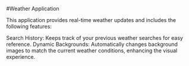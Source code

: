 #Weather Application

This application provides real-time weather updates and includes the following features:

Search History: Keeps track of your previous weather searches for easy reference.
Dynamic Backgrounds: Automatically changes background images to match the current weather conditions, enhancing the visual experience.